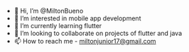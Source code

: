 - 👋 Hi, I’m @MiltonBueno
- 👀 I’m interested in mobile app development
- 🌱 I’m currently learning flutter
- 💞️ I’m looking to collaborate on projects of flutter and java
- 📫 How to reach me - miltonjunior17@gmail.com

<!---
MiltonBueno/MiltonBueno is a ✨ special ✨ repository because its `README.md` (this file) appears on your GitHub profile.
You can click the Preview link to take a look at your changes.
--->
